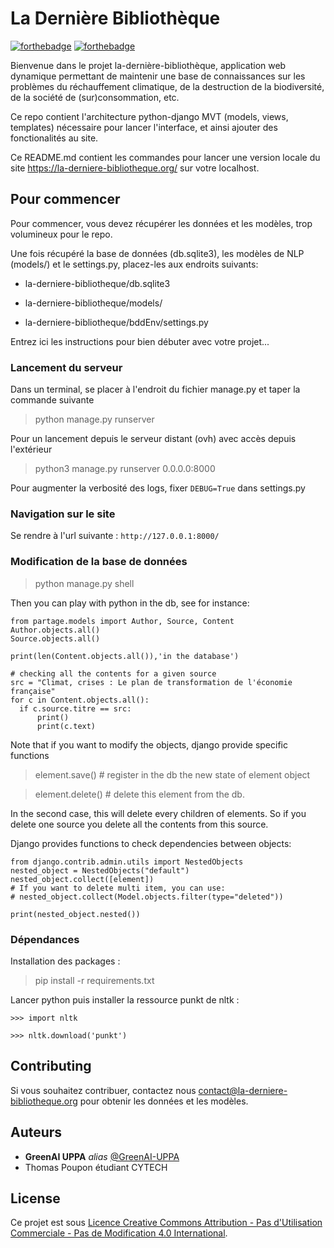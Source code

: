 # La Dernière Bibliothèque


[![forthebadge](http://forthebadge.com/images/badges/built-with-love.svg)](http://forthebadge.com)  [![forthebadge](http://forthebadge.com/images/badges/powered-by-electricity.svg)](http://forthebadge.com)


Bienvenue dans le projet la-dernière-bibliothèque, application web dynamique permettant de maintenir une base de connaissances sur les problèmes du réchauffement climatique, de la destruction de la biodiversité, de la société de (sur)consommation, etc.

Ce repo contient l'architecture python-django MVT (models, views, templates) nécessaire pour lancer l'interface, et ainsi ajouter des fonctionalités au site.

Ce README.md contient les commandes pour lancer une version locale du site https://la-derniere-bibliotheque.org/ sur votre localhost.

## Pour commencer

Pour commencer, vous devez récupérer les données et les modèles, trop volumineux pour le repo. 

Une fois récupéré la base de données (db.sqlite3), les modèles de NLP (models/) et le settings.py, placez-les aux endroits suivants:

- la-derniere-bibliotheque/db.sqlite3

- la-derniere-bibliotheque/models/

- la-derniere-bibliotheque/bddEnv/settings.py

Entrez ici les instructions pour bien débuter avec votre projet...

### Lancement du serveur

Dans un terminal, se placer à l'endroit du fichier manage.py et taper la commande suivante 

> python manage.py runserver

Pour un lancement depuis le serveur distant (ovh) avec accès depuis l'extérieur
> python3 manage.py runserver 0.0.0.0:8000

Pour augmenter la verbosité des logs, fixer `DEBUG=True` dans settings.py

### Navigation sur le site 
Se rendre à l'url suivante : `http://127.0.0.1:8000/`

### Modification de la base de données

> python manage.py shell

Then you can play with python in the db, see for instance:
```
from partage.models import Author, Source, Content
Author.objects.all()
Source.objects.all()

print(len(Content.objects.all()),'in the database')

# checking all the contents for a given source
src = "Climat, crises : Le plan de transformation de l'économie française"
for c in Content.objects.all():
  if c.source.titre == src:
      print()
      print(c.text)
```

Note that if you want to modify the objects, django provide specific functions

> element.save() # register in the db the new state of element object

> element.delete() # delete this element from the db. 

In the second case, this will delete every children of elements. So if you delete one source you delete all the contents from this source.

Django provides functions to check dependencies between objects: 
```
from django.contrib.admin.utils import NestedObjects
nested_object = NestedObjects("default")
nested_object.collect([element])
# If you want to delete multi item, you can use:
# nested_object.collect(Model.objects.filter(type="deleted"))

print(nested_object.nested())
```

### Dépendances

Installation des packages :

> pip install -r requirements.txt

Lancer python puis installer la ressource punkt de nltk :

`>>> import nltk`

`>>> nltk.download('punkt')`

## Contributing

Si vous souhaitez contribuer, contactez nous contact@la-derniere-bibliotheque.org pour obtenir les données et les modèles.

## Auteurs
* **GreenAI UPPA** _alias_ [@GreenAI-UPPA](https://github.com/GreenAI-Uppa/)
* Thomas Poupon étudiant CYTECH

## License

Ce projet est sous [Licence Creative Commons Attribution - Pas d'Utilisation Commerciale - Pas de Modification 4.0 International](http://creativecommons.org/licenses/by-nc-nd/4.0/).

